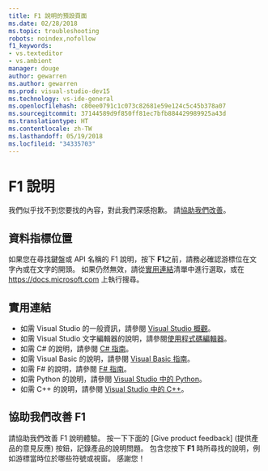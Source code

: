 ```yaml
---
title: F1 說明的預設頁面
ms.date: 02/28/2018
ms.topic: troubleshooting
robots: noindex,nofollow
f1_keywords:
- vs.texteditor
- vs.ambient
manager: douge
author: gewarren
ms.author: gewarren
ms.prod: visual-studio-dev15
ms.technology: vs-ide-general
ms.openlocfilehash: c80ee0791c1c073c82681e59e124c5c45b378a07
ms.sourcegitcommit: 37144589d9f850ff81ec7bfb884429989925a43d
ms.translationtype: HT
ms.contentlocale: zh-TW
ms.lasthandoff: 05/19/2018
ms.locfileid: "34335703"
---
```

# F1 說明

我們似乎找不到您要找的內容，對此我們深感抱歉。 請[協助我們改善](#help-us-improve-f1)。

## 資料指標位置

如果您在尋找鍵盤或 API 名稱的 F1 說明，按下 **F1**之前，請務必確認游標位在文字內或在文字的開頭。 如果仍然無效，請從[實用連結](#useful-links)清單中進行選取，或在 https://docs.microsoft.com 上執行搜尋。

## 實用連結

- 如需 Visual Studio 的一般資訊，請參閱 [Visual Studio 概觀](../../ide/visual-studio-ide.md)。
- 如需 Visual Studio 文字編輯器的說明，請參閱[使用程式碼編輯器](../../ide/writing-code-in-the-code-and-text-editor.md)。
- 如需 C# 的說明，請參閱 [C# 指南](/dotnet/csharp/index)。
- 如需 Visual Basic 的說明，請參閱 [Visual Basic 指南](/dotnet/visual-basic/)。
- 如需 F# 的說明，請參閱 [F# 指南](/dotnet/fsharp/)。
- 如需 Python 的說明，請參閱 [Visual Studio 中的 Python](../../python/overview-of-python-tools-for-visual-studio.md)。
- 如需 C++ 的說明，請參閱 [Visual Studio 中的 C++](/cpp/visual-cpp-in-visual-studio)。

## 協助我們改善 F1

請協助我們改善 F1 說明體驗。 按一下下面的 [Give product feedback] \(提供產品的意見反應\) 按鈕，記錄產品的說明問題。 包含您按下 **F1** 時所尋找的說明，例如游標當時位於哪些符號或視窗。 感謝您！
